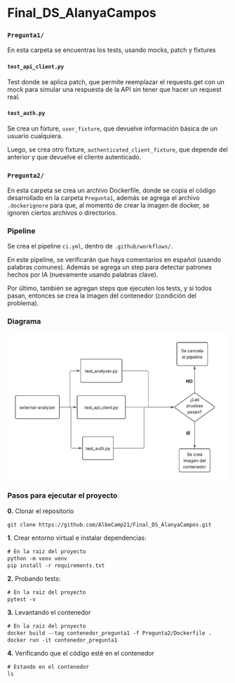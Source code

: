 # Final_DS_AlanyaCampos

### `Pregunta1/`

En esta carpeta se encuentras los tests, usando mocks, patch y fixtures

#### `test_api_client.py`

Test donde se aplica patch, que permite reemplazar el requests.get con un mock para simular una respuesta de la API sin tener que hacer un request real.

#### `test_auth.py`

Se crea un fixture, `user_fixture`, que devuelve información básica de un usuario cualquiera.

Luego, se crea otro fixture, `authenticated_client_fixture`, que depende del anterior y que devuelve el cliente autenticado.

### `Pregunta2/`

En esta carpeta se crea un archivo Dockerfile, donde se copia el código desarrollado en la carpeta `Pregunta1`, además se agrega el archivo `.dockerignore` para que, al momento de crear la imagen de docker, se ignoren ciertos archivos o directorios.

### Pipeline

Se crea el pipeline `ci.yml`, dentro de `.github/workflows/`. 

En este pipeline, se verificarán que haya comentarios en español (usando palabras comunes). Además se agrega un step para detectar patrones hechos por IA (nuevamente usando palabras clave).

Por último, también se agregan steps que ejecuten los tests, y si todos pasan, entonces se crea la imagen del contenedor (condición del problema).

### Diagrama

<div align = "center">
    <img src="diagrama.png" width="500">
</div>


### Pasos para ejecutar el proyecto

**0.** Clonar el repositorio

```
git clone https://github.com/AlbeCamp21/Final_DS_AlanyaCampos.git
```

**1.** Crear entorno virtual e instalar dependencias:

```
# En la raiz del proyecto
python -m venv venv
pip install -r requirements.txt
```

**2.** Probando tests:

```
# En la raiz del proyecto
pytest -v
```

**3.** Levantando el contenedor

```
# En la raiz del proyecto
docker build --tag contenedor_pregunta1 -f Pregunta2/Dockerfile .
docker run -it contenedor_pregunta1
```

**4.** Verificando que el código esté en el contenedor

```
# Estando en el contenedor
ls
```